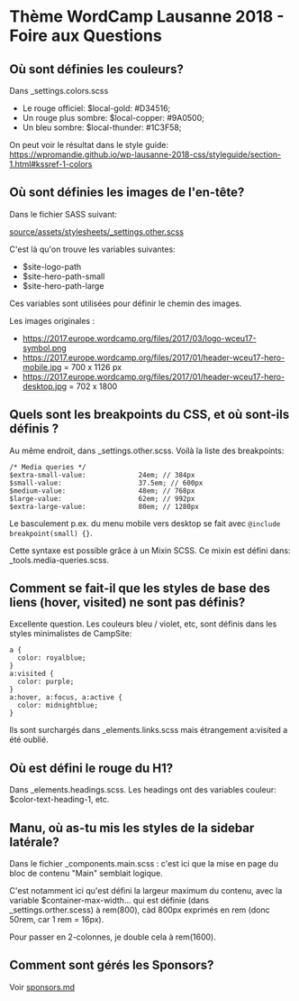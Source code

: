 # Thème WordCamp Lausanne 2018 - Foire aux Questions

## Où sont définies les couleurs?

Dans _settings.colors.scss

* Le rouge officiel: $local-gold: #D34516;
* Un rouge plus sombre: $local-copper: #9A0500; 
* Un bleu sombre: $local-thunder: #1C3F58;

On peut voir le résultat dans le style guide:
https://wpromandie.github.io/wp-lausanne-2018-css/styleguide/section-1.html#kssref-1-colors


## Où sont définies les images de l'en-tête?

Dans le fichier SASS suivant: 

[source/assets/stylesheets/_settings.other.scss](https://github.com/wpromandie/wp-lausanne-2018-css/blob/master/source/assets/stylesheets/_settings.other.scss)

C'est là qu'on trouve les variables suivantes:

- $site-logo-path
- $site-hero-path-small
- $site-hero-path-large

Ces variables sont utilisées pour définir le chemin des images.

Les images originales : 

- https://2017.europe.wordcamp.org/files/2017/03/logo-wceu17-symbol.png
- https://2017.europe.wordcamp.org/files/2017/01/header-wceu17-hero-mobile.jpg = 700 x 1126 px
- https://2017.europe.wordcamp.org/files/2017/01/header-wceu17-hero-desktop.jpg = 702 x 1800

## Quels sont les breakpoints du CSS, et où sont-ils définis ?

Au même endroit, dans _settings.other.scss. Voilà la liste des breakpoints:

```
/* Media queries */
$extra-small-value:             24em; // 384px
$small-value:                   37.5em; // 600px
$medium-value:                  48em; // 768px
$large-value:                   62em; // 992px
$extra-large-value:             80em; // 1280px
```

Le basculement p.ex. du menu mobile vers desktop se fait avec `@include breakpoint(small) {}`.

Cette syntaxe est possible grâce à un Mixin SCSS. Ce mixin est défini dans: _tools.media-queries.scss.

## Comment se fait-il que les styles de base des liens (hover, visited) ne sont pas définis?

Excellente question. Les couleurs bleu / violet, etc, sont définis dans les styles minimalistes de CampSite:

```
a {
  color: royalblue;
}
a:visited {
  color: purple;
}
a:hover, a:focus, a:active {
  color: midnightblue;
}
```

Ils sont surchargés dans _elements.links.scss mais étrangement a:visited a été oublié.

## Où est défini le rouge du H1?

Dans _elements.headings.scss. Les headings ont des variables couleur: $color-text-heading-1, etc.

## Manu, où as-tu mis les styles de la sidebar latérale?

Dans le fichier _components.main.scss : c'est ici que la mise en page du bloc de contenu "Main" semblait logique. 

C'est notamment ici qu'est défini la largeur maximum du contenu, avec la variable $container-max-width... qui est définie (dans _settings.orther.scess) à rem(800), càd 800px exprimés en rem (donc 50rem, car 1 rem = 16px).

Pour passer en 2-colonnes, je double cela à rem(1600).

## Comment sont gérés les Sponsors?

Voir [sponsors.md](sponsors.md)
